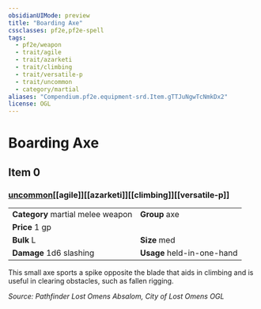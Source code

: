 ```yaml
---
obsidianUIMode: preview
title: "Boarding Axe"
cssclasses: pf2e,pf2e-spell
tags:
  - pf2e/weapon
  - trait/agile
  - trait/azarketi
  - trait/climbing
  - trait/versatile-p
  - trait/uncommon
  - category/martial
aliases: "Compendium.pf2e.equipment-srd.Item.gTTJuNgwTcNmkDx2"
license: OGL
---
```

# Boarding Axe
## Item 0
### [uncommon](uncommon "Uncommon Rarity Trait")[[agile]][[azarketi]][[climbing]][[versatile-p]]

|  |  |
| -- | -- |
| **Category** martial melee weapon | **Group** axe |
| **Price** 1 gp |  |
| **Bulk** L | **Size** med |
| **Damage** 1d6 slashing  | **Usage** held-in-one-hand |



This small axe sports a spike opposite the blade that aids in climbing and is useful in clearing obstacles, such as fallen rigging.

*Source: Pathfinder Lost Omens Absalom, City of Lost Omens*
*OGL*